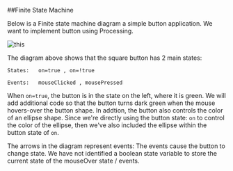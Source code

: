 ##Finite State Machine

Below is a Finite state machine diagram a simple button application.
We want to implement button using Processing.

![this](fsm-buttons.png) 

  The diagram above shows that the square button has 2 main states: 
    
    States:   on=true , on=!true
    
    Events:   mouseClicked , mousePressed
 
 When ``on=true``, the button is in the state on the left, where it is green.  We will add additional code so that the button turns dark green when the mouse hovers-over the button shape.  In addtion, the button also controls the color of an ellipse shape.  Since we're directly using the button state: ``on`` to control the color of the ellipse, then we've also included the ellipse within the button state of ``on``.  
 
 The arrows in the diagram represent events:  The events cause the button to change state.  We have not identified a boolean state variable to store the current state of the mouseOver state / events.
 



